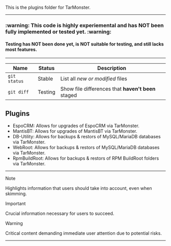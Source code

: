 This is the plugins folder for TarMonster.

<hr>
<h3> :warning: This code is highly experiemental and has NOT been fully implemented or tested yet. :warning: </h3>
<h4> Testing has NOT been done yet, is NOT suitable for testing, and still lacks most features. </h4>
<hr>

| Name |Status | Description | 
| --- | --- | --- |
| `git status` | Stable | List all *new or modified* files 
| `git diff` | Testing | Show file differences that **haven't been** staged |


<h2> Plugins</h2>
<ul>
  <li>EspoCRM:      Allows for upgrades of EspoCRM via TarMonster.</li>
  <li>MantisBT:     Allows for upgrades of MantisBT via TarMonster.</li>
  <li>DB-Utility:   Allows for backups & restors of MySQL/MariaDB databases via TarMonster.</li>
  <li>WebRoot:      Allows for backups & restors of MySQL/MariaDB databases via TarMonster.</li>
  <li>RpmBuildRoot: Allows for backups & restors of RPM BuildRoot folders via TarMonster.</li>
</ul>

<hr>

> [!NOTE]
> Highlights information that users should take into account, even when skimming.

> [!IMPORTANT]
> Crucial information necessary for users to succeed.

> [!WARNING]
> Critical content demanding immediate user attention due to potential risks.


<hr>
